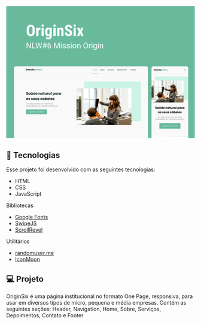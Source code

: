 <img src="assets/preview.png" alt="preview">

## 🚀  Tecnologias

Esse projeto foi desenvolvido com as seguintes tecnologias:

-   HTML
-   CSS
-   JavaScript

Bibliotecas

-   [Google Fonts](https://fonts.google.com/)
-   [SwipeJS](https://github.com/nolimits4web/Swiper)
-   [ScrollRevel](https://scrollrevealjs.org/)

Utilitários

-   [randomuser.me](https://randomuser.me/photos)
-   [IconMoon](https://icomoon.io/app/#/select)

## [](https://github.com/rocketseat-education/nlw-06-origin#-projeto)💻  Projeto

OriginSix é uma página institucional no formato One Page, responsiva, para usar em diversos tipos de micro, pequena e média empresas. Contém as seguintes seções: Header, Navigation, Home, Sobre, Serviços, Depoimentos, Contato e Footer
